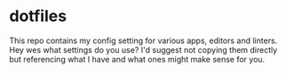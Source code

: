 # dotfiles
This repo contains my config setting for various apps, editors and linters. Hey wes what settings do you use? I'd suggest not copying them directly but referencing what I have and what ones might make sense for you.
